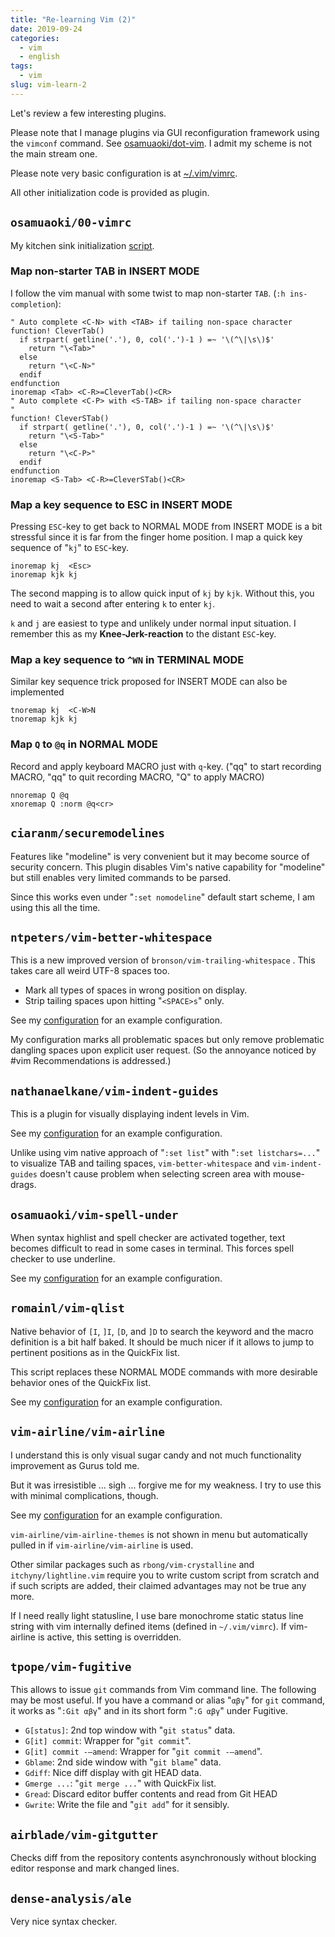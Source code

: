 ```yaml
---
title: "Re-learning Vim (2)"
date: 2019-09-24
categories:
  - vim
  - english
tags:
  - vim
slug: vim-learn-2
---
```


Let's review a few interesting plugins.

Please note that I manage plugins via GUI reconfiguration framework using the
`vimconf` command.  See
[osamuaoki/dot-vim](https://github.com/osamuaoki/dot-vim).  I admit my scheme
is not the main stream one.

Please note very basic configuration is at
[~/.vim/vimrc](https://github.com/osamuaoki/dot-vim/blob/master/vimrc).

All other initialization code is provided as plugin.

## `osamuaoki/00-vimrc`

My kitchen sink initialization
[script](https://github.com/osamuaoki/00-vimrc/blob/master/plugin/00-vimrc.vim).

### Map non-starter TAB in INSERT MODE

I follow the vim manual with some twist to map non-starter `TAB`. (`:h
ins-completion`):

```vim
" Auto complete <C-N> with <TAB> if tailing non-space character
function! CleverTab()
  if strpart( getline('.'), 0, col('.')-1 ) =~ '\(^\|\s\)$'
    return "\<Tab>"
  else
    return "\<C-N>"
  endif
endfunction
inoremap <Tab> <C-R>=CleverTab()<CR>
" Auto complete <C-P> with <S-TAB> if tailing non-space character
"
function! CleverSTab()
  if strpart( getline('.'), 0, col('.')-1 ) =~ '\(^\|\s\)$'
    return "\<S-Tab>"
  else
    return "\<C-P>"
  endif
endfunction
inoremap <S-Tab> <C-R>=CleverSTab()<CR>
```

### Map a key sequence to ESC in INSERT MODE

Pressing `ESC`-key to get back to NORMAL MODE from INSERT MODE is a bit
stressful since it is far from the finger home position.  I map a quick key
sequence of "`kj`" to `ESC`-key.

```
inoremap kj  <Esc>
inoremap kjk kj
```

The second mapping is to allow quick input of `kj` by `kjk`.  Without this, you
need to wait a second after entering `k` to enter `kj`.

`k` and `j` are easiest to type and unlikely under normal input situation.  I
remember this as my __Knee-Jerk-reaction__ to the distant `ESC`-key.

### Map a key sequence to `^WN` in TERMINAL MODE

Similar key sequence trick proposed for INSERT MODE can also be implemented
```
tnoremap kj  <C-W>N
tnoremap kjk kj
```

### Map `Q` to `@q` in NORMAL MODE

Record and apply keyboard MACRO just with `q`-key. ("qq" to start recording
MACRO, "qq" to quit recording MACRO, "Q" to apply MACRO)
```
nnoremap Q @q
xnoremap Q :norm @q<cr>
```

## `ciaranm/securemodelines`

Features like "modeline" is very convenient but it may become source of
security concern.  This plugin disables Vim's native capability for "modeline"
but still enables very limited commands to be parsed.

Since this works even under "`:set nomodeline`" default start scheme, I am
using this all the time.

## `ntpeters/vim-better-whitespace`

This is a new improved version of `bronson/vim-trailing-whitespace` .  This
takes care all weird UTF-8 spaces too.

* Mark all types of spaces in wrong position on display.
* Strip tailing spaces upon hitting "`<SPACE>s`" only.

See my
[configuration](https://github.com/osamuaoki/dot-vim/blob/master/conf/preconf.available/vim-better-whitespace)
for an example configuration.

My configuration marks all problematic spaces but only remove problematic
dangling spaces upon explicit user request.  (So the annoyance noticed by #vim
Recommendations is addressed.)

## `nathanaelkane/vim-indent-guides`

This is a plugin for visually displaying indent levels in Vim.

See my
[configuration](https://github.com/osamuaoki/dot-vim/blob/master/conf/preconf.available/vim-indent-guides)
for an example configuration.

Unlike using vim native approach of "`:set list`" with "`:set listchars=...`"
to visualize TAB and tailing spaces, `vim-better-whitespace` and
`vim-indent-guides` doesn't cause problem when selecting screen area with
mouse-drags.

## `osamuaoki/vim-spell-under`

When syntax highlist and spell checker are activated together, text becomes
difficult to read in some cases in terminal.  This forces spell checker to use
underline.

See my
[configuration](https://github.com/osamuaoki/dot-vim/blob/master/conf/preconf.available/vim-qlist)
for an example configuration.

## `romainl/vim-qlist`

Native behavior of `[I`, `]I`, `[D`, and `]D` to search the keyword and the
macro definition is a bit half baked.  It should be much nicer if it allows to
jump to pertinent positions as in the QuickFix list.

This script replaces these NORMAL MODE commands with more desirable behavior
ones of the QuickFix list.

See my
[configuration](https://github.com/osamuaoki/dot-vim/blob/master/conf/preconf.available/vim-qlist)
for an example configuration.

## `vim-airline/vim-airline`

I understand this is only visual sugar candy and not much functionality
improvement as Gurus told me.

But it was irresistible ... sigh ... forgive me for my weakness.  I try to use
this with minimal complications, though.

See my
[configuration](https://github.com/osamuaoki/dot-vim/blob/master/conf/preconf.available/vim-airline)
for an example configuration.

`vim-airline/vim-airline-themes` is not shown in menu but automatically pulled
in if `vim-airline/vim-airline` is used.

Other similar packages such as `rbong/vim-crystalline` and
`itchyny/lightline.vim` require you to write custom script from scratch and if
such scripts are added, their claimed advantages may not be true any more.

If I need really light statusline, I use bare monochrome static status line
string with vim internally defined items (defined in `~/.vim/vimrc`).  If
vim-airline is active, this setting is overridden.

## `tpope/vim-fugitive`

This allows to issue `git` commands from Vim command line.  The following may
be most useful.  If you have a command or alias "`αβγ`" for `git` command, it
works as "`:Git αβγ`" and in its short form "`:G αβγ`" under Fugitive.

* `G[status]`: 2nd top window with "`git status`" data.
* `G[it] commit`: Wrapper for "`git commit`".
* `G[it] commit -–amend`: Wrapper for "`git commit -–amend`".
* `Gblame`: 2nd side window with "`git blame`" data.
* `Gdiff`: Nice diff display with git HEAD data.
* `Gmerge ...`: "`git merge ...`" with QuickFix list.
* `Gread`: Discard editor buffer contents and read from Git HEAD
* `Gwrite`: Write the file and "`git add`" for it sensibly.

## `airblade/vim-gitgutter`

Checks diff from the repository contents asynchronously without blocking editor
response and mark changed lines.

## `dense-analysis/ale`

Very nice syntax checker.

<!-- vim: set sw=2 sts=2 ai si et tw=79 ft=markdown: -->
